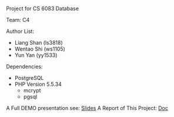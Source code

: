 Project for CS 6083 Database

Team: C4

Author List:

- Liang Shan (ls3818)
- Wentao Shi (ws1105)
- Yun Yan (yy1533)

Dependencies:

- PostgreSQL
- PHP Version 5.5.34
    - mcrypt
    - pgsql

A Full DEMO presentation see: [Slides](goo.gl/Wpd9aV)
A Report of This Project: [Doc](goo.gl/alSzuY)
